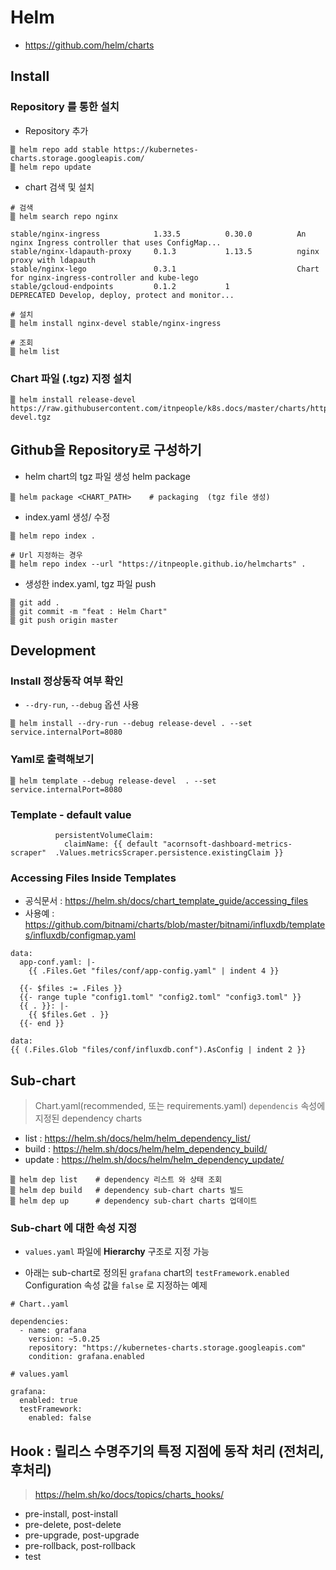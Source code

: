 # Helm

* https://github.com/helm/charts

## Install

### Repository 를 통한 설치

* Repository 추가
```
▒ helm repo add stable https://kubernetes-charts.storage.googleapis.com/
▒ helm repo update
```

* chart 검색 및 설치

```
# 검색
▒ helm search repo nginx

stable/nginx-ingress            1.33.5          0.30.0          An nginx Ingress controller that uses ConfigMap...
stable/nginx-ldapauth-proxy     0.1.3           1.13.5          nginx proxy with ldapauth                         
stable/nginx-lego               0.3.1                           Chart for nginx-ingress-controller and kube-lego  
stable/gcloud-endpoints         0.1.2           1               DEPRECATED Develop, deploy, protect and monitor...

# 설치
▒ helm install nginx-devel stable/nginx-ingress

# 조회
▒ helm list
```

### Chart 파일 (.tgz) 지정 설치

```
▒ helm install release-devel https://raw.githubusercontent.com/itnpeople/k8s.docs/master/charts/httpbin-devel.tgz
```


## Github을 Repository로 구성하기

*  helm chart의 tgz 파일 생성 helm package
```
▒ helm package <CHART_PATH>    # packaging  (tgz file 생성)
```

*  index.yaml 생성/ 수정 
```
▒ helm repo index .

# Url 지정하는 경우
▒ helm repo index --url "https://itnpeople.github.io/helmcharts" .
```

*  생성한  index.yaml, tgz 파일 push
```
▒ git add .
▒ git commit -m "feat : Helm Chart" 
▒ git push origin master
```

## Development

### Install 정상동작 여부 확인
* `--dry-run`,  `--debug` 옵션 사용

```
▒ helm install --dry-run --debug release-devel . --set service.internalPort=8080
```

###  Yaml로 출력해보기

```
▒ helm template --debug release-devel  . --set service.internalPort=8080
```

### Template - default value

```
          persistentVolumeClaim:
            claimName: {{ default "acornsoft-dashboard-metrics-scraper"  .Values.metricsScraper.persistence.existingClaim }}
```

### Accessing Files Inside Templates

* 공식문서 : https://helm.sh/docs/chart_template_guide/accessing_files
* 사용예 : https://github.com/bitnami/charts/blob/master/bitnami/influxdb/templates/influxdb/configmap.yaml


```
data:
  app-conf.yaml: |-
    {{ .Files.Get "files/conf/app-config.yaml" | indent 4 }}

```
```
  {{- $files := .Files }}
  {{- range tuple "config1.toml" "config2.toml" "config3.toml" }}
  {{ . }}: |-
    {{ $files.Get . }}
  {{- end }}
```

```
data:
{{ (.Files.Glob "files/conf/influxdb.conf").AsConfig | indent 2 }}
```

## Sub-chart
> Chart.yaml(recommended, 또는 requirements.yaml) `dependencis` 속성에 지정된 dependency charts

* list : https://helm.sh/docs/helm/helm_dependency_list/
* build : https://helm.sh/docs/helm/helm_dependency_build/
* update : https://helm.sh/docs/helm/helm_dependency_update/

```
▒ helm dep list    # dependency 리스트 와 상태 조회
▒ helm dep build   # dependency sub-chart charts 빌드
▒ helm dep up      # dependency sub-chart charts 업데이트
```

### Sub-chart 에 대한 속성 지정

* `values.yaml` 파일에  **Hierarchy** 구조로 지정 가능


* 아래는 sub-chart로 정의된 `grafana` chart의  `testFramework.enabled` Configuration 속성 값을 `false` 로 지정하는 예제

```
# Chart..yaml

dependencies:
  - name: grafana
    version: ~5.0.25
    repository: "https://kubernetes-charts.storage.googleapis.com"
    condition: grafana.enabled

# values.yaml

grafana:
  enabled: true
  testFramework:
    enabled: false
```

## Hook : 릴리스 수명주기의 특정 지점에 동작 처리 (전처리, 후처리)
> https://helm.sh/ko/docs/topics/charts_hooks/

* pre-install, post-install
* pre-delete, post-delete
* pre-upgrade, post-upgrade
* pre-rollback, post-rollback
* test